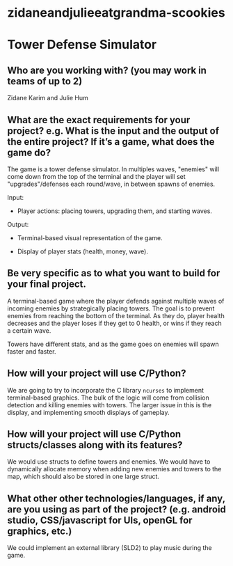 # zidaneandjulieeatgrandma-scookies
# Tower Defense Simulator

## Who are you working with? (you may work in teams of up to 2)
Zidane Karim and Julie Hum

## What are the exact requirements for your project? e.g. What is the input and the output of the entire project? If it’s a game, what does the game do?
The game is a tower defense simulator. In multiples waves, "enemies" will come down from the top of the terminal and the player will set "upgrades"/defenses each round/wave, in between spawns of enemies. 


Input:

* Player actions: placing towers, upgrading them, and starting waves.

Output:

* Terminal-based visual representation of the game.

* Display of player stats (health, money, wave).

## Be very specific as to what you want to build for your final project.
A terminal-based game where the player defends against multiple waves of incoming enemies by strategically placing towers. The goal is to prevent enemies from reaching the bottom of the terminal. As they do, player health decreases and the player loses if they get to 0 health, or wins if they reach a certain wave. 

Towers have different stats, and as the game goes on enemies will spawn faster and faster.

## How will your project will use C/Python?
We are going to try to incorporate the C library `ncurses` to implement terminal-based graphics. The bulk of the logic will come from collision detection and killing enemies with towers. The larger issue in this is the display, and implementing smooth displays of gameplay.

## How will your project will use C/Python structs/classes along with its features?
We would use structs to define towers and enemies. We would have to dynamically allocate memory when adding new enemies and towers to the map, which should also be stored in one large struct. 

## What other other technologies/languages, if any, are you using as part of the project? (e.g. android studio, CSS/javascript for UIs, openGL for graphics, etc.)
We could implement an external library (SLD2) to play music during the game. 
